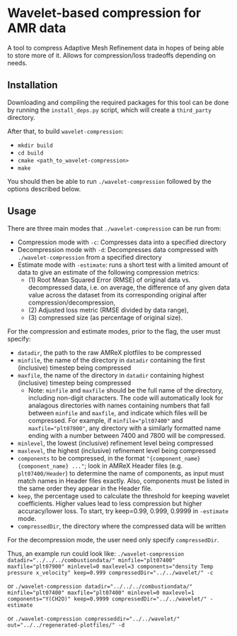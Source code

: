# Wavelet-based compression for AMR data
A tool to compress Adaptive Mesh Refinement data in hopes of being able to store more of it. Allows for compression/loss tradeoffs depending on needs.

## Installation
Downloading and compiling the required packages for this tool can be done by running the `install_deps.py` script, which will create a `third_party` directory.

After that, to build `wavelet-compression`:
- `mkdir build`
- `cd build`
- `cmake <path_to_wavelet-compression>`
- `make`

You should then be able to run `./wavelet-compression` followed by the options described below.


## Usage
There are three main modes that `./wavelet-compression` can be run from:
- Compression mode with `-c`: Compresses data into a specified directory
- Decompression mode with `-d`: Decompresses data compressed with `./wavelet-compression` from a specified directory
- Estimate mode with `-estimate`: runs a short test with a limited amount of data to give an estimate of the following compression metrics:
  - (1) Root Mean Squared Error (RMSE) of original data vs. decompressed data, i.e. on average, the difference of any given data value across the dataset from its corresponding original after compression/decompression,
  - (2) Adjusted loss metric (RMSE divided by data range),
  - (3) compressed size (as percentage of original size).

For the compression and estimate modes, prior to the flag, the user must specify:
- `datadir`, the path to the raw AMReX plotfiles to be compressed
- `minfile`, the name of the directory in `datadir` containing the first (inclusive) timestep being compressed
- `maxfile`, the name of the directory in `datadir` containing highest (inclusive) timestep being compressed
  - Note: `minfile` and `maxfile` should be the full name of the directory, including non-digit characters. The code will automatically look for analagous directories with names containing numbers that fall between `minfile` and `maxfile`, and indicate which files will be compressed. For example, if `minfile="plt07400"` and `maxfile="plt07800"`, any directory with a similarly formatted name ending with a number between 7400 and 7800 will be compressed.
- `minlevel`, the lowest (inclusive) refinement level being compressed
- `maxlevel`, the highest (inclusive) refinement level being compressed
- `components` to be compressed, in the format `"{component_name} {component_name} ..."`; look in AMReX Header files (e.g. `plt07400/Header`) to determine the name of components, as input must match names in Header files exactly. Also, components must be listed in the same order they appear in the Header file.
- `keep`, the percentage used to calculate the threshold for keeping wavelet coefficients. Higher values lead to less compression but higher accuracy/lower loss. To start, try keep=0.99, 0.999, 0.9999 in `-estimate` mode.
- `compressedDir`, the directory where the compressed data will be written

For the decompression mode, the user need only specify `compressedDir`.

Thus, an example run could look like:
`./wavelet-compression datadir="../../../combustiondata/" minfile="plt07400" maxfile="plt07900" minlevel=0 maxlevel=3 components="density Temp pressure x_velocity" keep=0.999 compressedDir="../../wavelet/" -c` 

or `./wavelet-compression datadir="../../../combustiondata/" minfile="plt07400" maxfile="plt07400" minlevel=0 maxlevel=1 components="Y(CH2O)" keep=0.9999 compressedDir="../../wavelet/" -estimate`

or `./wavelet-compression compresseddir="../../wavelet/" out="../../regenerated-plotfiles/" -d`
